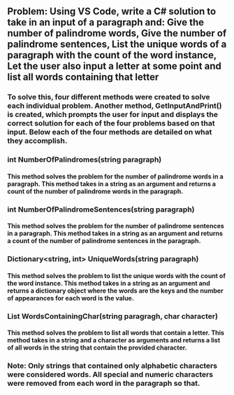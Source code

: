 ## Problem: Using VS Code, write a C# solution to take in an input of a paragraph and: Give the number of palindrome words, Give the number of palindrome sentences, List the unique words of a paragraph with the count of the word instance, Let the user also input a letter at some point and list all words containing that letter


### To solve this, four different methods were created to solve each individual problem. Another method, GetInputAndPrint() is created, which prompts the user for input and displays the correct solution for each of the four problems based on that input. Below each of the four methods are detailed on what they accomplish.

### **int NumberOfPalindromes(string paragraph)**
#### This method solves the problem for the number of palindrome words in a paragraph. This method takes in a string as an argument and returns a count of the number of palindrome words in the paragraph.

### **int NumberOfPalindromeSentences(string paragraph)**
#### This method solves the problem for the number of palindrome sentences in a paragraph. This method takes in a string as an argument and returns a count of the number of palindrome sentences in the paragraph.

### **Dictionary<string, int> UniqueWords(string paragraph)**
#### This method solves the problem to list the unique words with the count of the word instance. This method takes in a string as an argument and returns a dictionary object where the words are the keys and the number of appearances for each word is the value.

### **List<string> WordsContainingChar(string paragragh, char character)**
#### This method solves the problem to list all words that contain a letter. This method takes in a string and a character as arguments and returns a list of all words in the string that contain the provided character.

### Note: Only strings that contained only alphabetic characters were considered words. All special and numeric characters were removed from each word in the paragraph so that. 
